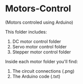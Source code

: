 # Motors-Control
(Motors controled using Arduino)

This folder includes:
1. DC motor control folder
2. Servo motor control folder
3. Stepper motor control folder

Inside each motor folder you'll find:
1. The circuit connections (.png)
2. The Arduino code (.txt) 


